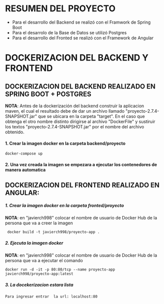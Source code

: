 # RESUMEN DEL PROYECTO
- Para el desarrollo del Backend se realizó con el Framwork de Spring Boot
- Para el desarrolo de la Base de Datos se utilizó Postgres
- Para el desarrollo del Fronted se realizó con el Framework de Angular

# DOCKERIZACION DEL BACKEND Y FRONTEND
## DOCKERIZACION DEL BACKEND REALIZADO EN SPRING BOOT + POSTGRES
**NOTA**: Antes de la dockerización del backend construir la aplicacion maven, el cual el resultado debe de dar un archivo llamado "proyecto-2.7.4-SNAPSHOT.jar" que se ubicara en la carpeta "target". En el caso que obtenga el otro nombre distinto dirigirse al archivo "DockerFile" y sustiruir los textos "proyecto-2.7.4-SNAPSHOT.jar" por el nombre del archivo obtenido.

#### 1. Crear la imagen docker en la carpeta backend/proyecto
```
docker-compose up
```
#### 2. Una vez creada la imagen se empezara a ejecutar los contenedores de manera automatica



## DOCKERIZACION DEL FRONTEND REALIZADO EN ANGULAR:

##### 1. Crear la imagen docker en la carpeta fronted/proyecto
**NOTA**: en "javierch998" colocar el nombre de usuario de Docker Hub de la persona que va a creer la imagen
```
 docker build -t javierch998/proyecto-app .
```
##### 2. Ejecuta la imagen docker
**NOTA**: en "javierch998" colocar el nombre de usuario de Docker Hub de la persona que va a ejecutar el comando

```
docker run -d -it -p 80:80/tcp --name proyecto-app javierch998/proyecto-app:latest
```
##### 3. La docekerizacion estara lista 
```
Para ingresar entrar  la url: localhost:80
```